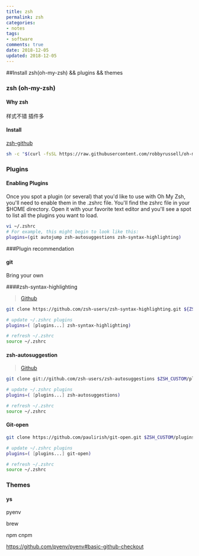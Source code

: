 ```yaml
---
title: zsh
permalink: zsh
categories: 
- notes
tags: 
- software
comments: true
date: 2018-12-05
updated: 2018-12-05
---
```


##Install zsh(oh-my-zsh) && plugins && themes

### zsh (oh-my-zsh)

#### Why zsh

样式不错 插件多 

#### Install

[zsh-github](https://github.com/robbyrussell/oh-my-zsh)

```bash
sh -c "$(curl -fsSL https://raw.githubusercontent.com/robbyrussell/oh-my-zsh/master/tools/install.sh)"
```

### Plugins

#### Enabling Plugins

Once you spot a plugin (or several) that you'd like to use with Oh My Zsh, you'll need to enable them in the .zshrc file. You'll find the zshrc file in your $HOME directory. Open it with your favorite text editor and you'll see a spot to list all the plugins you want to load.

```bash
vi ~/.zshrc
# For example, this might begin to look like this:
plugins=(git autojump zsh-autosuggestions zsh-syntax-highlighting)
```



###Plugin recommendation

#### git

Bring your own

####zsh-syntax-highlighting

> [Github](https://github.com/zsh-users/zsh-syntax-highlighting)

```bash
git clone https://github.com/zsh-users/zsh-syntax-highlighting.git ${ZSH_CUSTOM:-~/.oh-my-zsh/custom}/plugins/zsh-syntax-highlighting

# update ~/.zshrc plugins
plugins=( [plugins...] zsh-syntax-highlighting) 

# refresh ~/.zshrc 
source ~/.zshrc
```

#### zsh-autosuggestion

> [Github](https://github.com/zsh-users/zsh-autosuggestions)

```bash
git clone git://github.com/zsh-users/zsh-autosuggestions $ZSH_CUSTOM/plugins/zsh-autosuggestions

# update ~/.zshrc plugins
plugins=( [plugins...] zsh-autosuggestions) 

# refresh ~/.zshrc 
source ~/.zshrc
```

#### Git-open

```bash
git clone https://github.com/paulirish/git-open.git $ZSH_CUSTOM/plugins/git-open

# update ~/.zshrc plugins
plugins=( [plugins...] git-open) 

# refresh ~/.zshrc 
source ~/.zshrc
```



### Themes

#### ys



pyenv

brew

 npm cnpm



https://github.com/pyenv/pyenv#basic-github-checkout